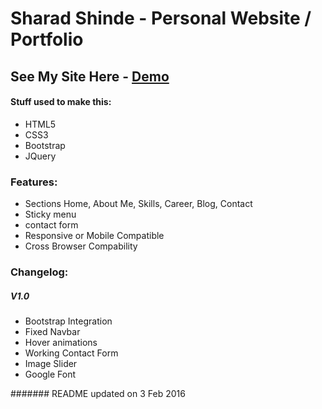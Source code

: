 # Sharad Shinde - Personal Website / Portfolio
## See My Site Here - [Demo]
[Demo]: <http://shindesharad71.github.io/Portfolio-v1/>

#### Stuff used to make this:
* HTML5
* CSS3
* Bootstrap
* JQuery

### Features:
* Sections Home, About Me, Skills, Career, Blog, Contact
* Sticky menu
* contact form
* Responsive or Mobile Compatible
* Cross Browser Compability

### Changelog:

##### V1.0
* Bootstrap Integration
* Fixed Navbar
* Hover animations
* Working Contact Form
* Image Slider
* Google Font

####### README updated on 3 Feb 2016
